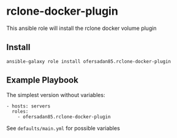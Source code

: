 # rclone-docker-plugin

This ansible role will install the rclone docker volume plugin

## Install

    ansible-galaxy role install ofersadan85.rclone-docker-plugin

## Example Playbook

The simplest version without variables:

    - hosts: servers
      roles:
        - ofersadan85.rclone-docker-plugin

See `defaults/main.yml` for possible variables
